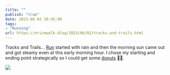 ```yaml
---
title: ""
publish: "true"
date: 2023-06-02 10:45:00
tags:
- "Running"
url: https://ericmwalk.blog/2023/06/02/tracks-and-trails.html
---
```

Tracks and Trails... [Run](https://strava.com/activities/9187497488) started with rain and then the morning sun came out and got steamy even at this early morning hour.  I chose my starting and ending point strategically so I could get some [donuts](https://ericmwalk.blog/2023/06/02/i-was-told.html) 🍩😉.

![](https://ericmwalk.blog/uploads/2023/c242d4a954.jpg)